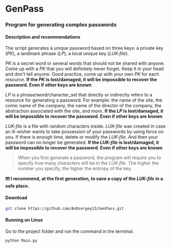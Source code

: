 # GenPass

### Program for generating complex passwords

#### Description and recommendations
The script generates a unique password based on three keys: a private key (_PK_), a landmark phrase (_LP_), a local unique key (_LUK-file_).

_PK_ is a secret word or several words that should not be shared with anyone. Come up with a _PK_ that you will definitely never forget. Keep it in your head and don't tell anyone. Good practice, come up with your own _PK_ for each resource.
**If the _PK_ is lost/damaged, it will be impossible to recover the password. Even if other keys are known** 

_LP_ is a phrase/word/character_set that directly or indirectly refers to a resource for generating a password. For example: the name of the site, the comic name of the company, the name of the director of the company, the abstraction associated with the site, and more. 
**If the _LP_ is lost/damaged, it will be impossible to recover the password. Even if other keys are known** 

_LUK-file_ is a file with random characters inside. _LUK-file_ was created in case an ill-wisher wants to take possession of your passwords by using force on you. If there is enough time, delete or modify the _LUK-file_. And then your password can no longer be generated.
**If the _LUK-file_ is lost/damaged, it will be impossible to recover the password. Even if other keys are known** 

> When you first generate a password, the program will require you to specify how many characters will be in the _LUK-file_. The higher the number you specify, the higher the entropy of the key. 

**❗❗❗ I recommend, at the first generation, to save a copy of the _LUK-file_ in a safe place.**

#### Download
```sh
git clone https://github.com/AnDsergey13/GenPass.git
```

#### Running on Linux 
Go to the project folder and run the command in the terminal.
```sh
python Main.py
```
